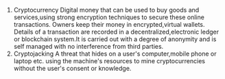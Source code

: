 1. Cryptocurrency
Digital money that can be used to buy goods and services,using strong encryption techniques to secure these online transactions.
Owners keep their money in encrypted,virtual wallets. Details of a transaction are recorded in a decentralized,electronic ledger or blockchain system.It is carried out with a degree of anonymity and is self managed with no interference from third parties.
2. Cryptojacking
A threat that hides on a user's computer,mobile phone or laptop etc. using the machine's resources to mine cryptocurrencies without the user's consent or knowledge.